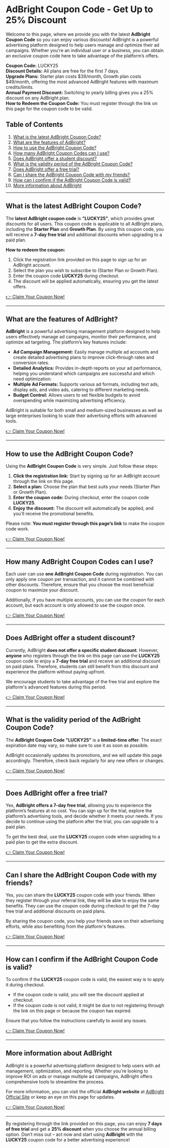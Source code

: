 # AdBright Coupon Code - Get Up to 25% Discount

Welcome to this page, where we provide you with the latest **AdBright Coupon Code** so you can enjoy various discounts! AdBright is a powerful advertising platform designed to help users manage and optimize their ad campaigns. Whether you're an individual user or a business, you can obtain an exclusive coupon code here to take advantage of the platform’s offers.

**Coupon Code:** LUCKY25  
**Discount Details:** All plans are free for the first 7 days.  
**Upgrade Plans:** Starter plan costs $39/month, Growth plan costs $49/month, offering the most advanced AdBright features with maximum credits/limits.  
**Annual Payment Discount:** Switching to yearly billing gives you a 25% discount on any AdBright plan.  
**How to Redeem the Coupon Code:** You must register through the link on this page for the coupon code to be valid.

## Table of Contents
1. [What is the latest AdBright Coupon Code?](#what-is-the-latest-adbright-coupon-code)
2. [What are the features of AdBright?](#what-are-the-features-of-adbright)
3. [How to use the AdBright Coupon Code?](#how-to-use-the-adbright-coupon-code)
4. [How many AdBright Coupon Codes can I use?](#how-many-adbright-coupon-codes-can-i-use)
5. [Does AdBright offer a student discount?](#does-adbright-offer-a-student-discount)
6. [What is the validity period of the AdBright Coupon Code?](#what-is-the-validity-period-of-the-adbright-coupon-code)
7. [Does AdBright offer a free trial?](#does-adbright-offer-a-free-trial)
8. [Can I share the AdBright Coupon Code with my friends?](#can-i-share-the-adbright-coupon-code-with-my-friends)
9. [How can I confirm if the AdBright Coupon Code is valid?](#how-can-i-confirm-if-the-adbright-coupon-code-is-valid)
10. [More information about AdBright](#more-information-about-adbright)

---

## What is the latest AdBright Coupon Code?

The **latest AdBright coupon code** is **"LUCKY25"**, which provides great discounts for all users. This coupon code is applicable to all AdBright plans, including the **Starter Plan** and **Growth Plan**. By using this coupon code, you will receive a **7-day free trial** and additional discounts when upgrading to a paid plan.

**How to redeem the coupon:**  
1. Click the registration link provided on this page to sign up for an AdBright account.  
2. Select the plan you wish to subscribe to (Starter Plan or Growth Plan).  
3. Enter the coupon code **LUCKY25** during checkout.  
4. The discount will be applied automatically, ensuring you get the latest offers.

[👉 Claim Your Coupon Now!](https://bit.ly/3FJH9a6)

---

## What are the features of AdBright?

**AdBright** is a powerful advertising management platform designed to help users effectively manage ad campaigns, monitor their performance, and optimize ad targeting. The platform’s key features include:

- **Ad Campaign Management:** Easily manage multiple ad accounts and create detailed advertising plans to improve click-through rates and conversion rates.
- **Detailed Analytics:** Provides in-depth reports on your ad performance, helping you understand which campaigns are successful and which need optimization.
- **Multiple Ad Formats:** Supports various ad formats, including text ads, display ads, and video ads, catering to different marketing needs.
- **Budget Control:** Allows users to set flexible budgets to avoid overspending while maximizing advertising efficiency.

AdBright is suitable for both small and medium-sized businesses as well as large enterprises looking to scale their advertising efforts with advanced tools.

[👉 Claim Your Coupon Now!](https://bit.ly/3FJH9a6)

---

## How to use the AdBright Coupon Code?

Using the **AdBright Coupon Code** is very simple. Just follow these steps:

1. **Click the registration link:** Start by signing up for an AdBright account through the link on this page.  
2. **Select a plan:** Choose the plan that best suits your needs (Starter Plan or Growth Plan).  
3. **Enter the coupon code:** During checkout, enter the coupon code **LUCKY25**.  
4. **Enjoy the discount:** The discount will automatically be applied, and you’ll receive the promotional benefits.

Please note: **You must register through this page’s link** to make the coupon code work.

[👉 Claim Your Coupon Now!](https://bit.ly/3FJH9a6)

---

## How many AdBright Coupon Codes can I use?

Each user can use **one AdBright Coupon Code** during registration. You can only apply one coupon per transaction, and it cannot be combined with other discounts. Therefore, ensure that you choose the most beneficial coupon to maximize your discount.

Additionally, if you have multiple accounts, you can use the coupon for each account, but each account is only allowed to use the coupon once.

[👉 Claim Your Coupon Now!](https://bit.ly/3FJH9a6)

---

## Does AdBright offer a student discount?

Currently, AdBright **does not offer a specific student discount**. However, **anyone** who registers through the link on this page can use the **LUCKY25** coupon code to enjoy a **7-day free trial** and receive an additional discount on paid plans. Therefore, students can still benefit from this discount and experience the platform without paying upfront.

We encourage students to take advantage of the free trial and explore the platform's advanced features during this period.

[👉 Claim Your Coupon Now!](https://bit.ly/3FJH9a6)

---

## What is the validity period of the AdBright Coupon Code?

The **AdBright Coupon Code "LUCKY25"** is a **limited-time offer**. The exact expiration date may vary, so make sure to use it as soon as possible.

AdBright occasionally updates its promotions, and we will update this page accordingly. Therefore, check back regularly for any new offers or changes.

[👉 Claim Your Coupon Now!](https://bit.ly/3FJH9a6)

---

## Does AdBright offer a free trial?

Yes, **AdBright offers a 7-day free trial**, allowing you to experience the platform’s features at no cost. You can sign up for the trial, explore the platform’s advertising tools, and decide whether it meets your needs. If you decide to continue using the platform after the trial, you can upgrade to a paid plan.

To get the best deal, use the **LUCKY25** coupon code when upgrading to a paid plan to get the extra discount.

[👉 Claim Your Coupon Now!](https://bit.ly/3FJH9a6)

---

## Can I share the AdBright Coupon Code with my friends?

Yes, you can share the **LUCKY25** coupon code with your friends. When they register through your referral link, they will be able to enjoy the same benefits. They can use the coupon code during checkout to get the 7-day free trial and additional discounts on paid plans.

By sharing the coupon code, you help your friends save on their advertising efforts, while also benefiting from the platform's features.

[👉 Claim Your Coupon Now!](https://bit.ly/3FJH9a6)

---

## How can I confirm if the AdBright Coupon Code is valid?

To confirm if the **LUCKY25** coupon code is valid, the easiest way is to apply it during checkout.  
- If the coupon code is valid, you will see the discount applied at checkout.  
- If the coupon code is not valid, it might be due to not registering through the link on this page or because the coupon has expired.

Ensure that you follow the instructions carefully to avoid any issues.

[👉 Claim Your Coupon Now!](https://bit.ly/3FJH9a6)

---

## More information about AdBright

AdBright is a powerful advertising platform designed to help users with ad management, optimization, and reporting. Whether you're looking to improve ROI on ads or manage multiple ad campaigns, AdBright offers comprehensive tools to streamline the process.

For more information, you can visit the official **AdBright website** at [AdBright Official Site](https://www.adbright.io) or keep an eye on this page for updates.

[👉 Claim Your Coupon Now!](https://bit.ly/3FJH9a6)

---

By registering through the link provided on this page, you can enjoy **7 days of free trial** and get a **25% discount** when you choose the annual billing option. Don’t miss out – act now and start using **AdBright** with the **LUCKY25** coupon code for a better advertising experience!

